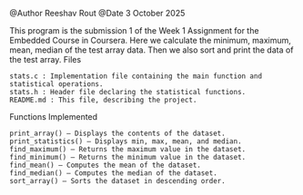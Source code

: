 @Author Reeshav Rout @Date 3 October 2025

This program is the submission 1 of the Week 1 Assignment for the Embedded Course in Coursera. Here we calculate the minimum, maximum, mean, median of the test array data. Then we also sort and print the data of the test array.
Files

    stats.c : Implementation file containing the main function and statistical operations.
    stats.h : Header file declaring the statistical functions.
    README.md : This file, describing the project.

Functions Implemented

    print_array() – Displays the contents of the dataset.
    print_statistics() – Displays min, max, mean, and median.
    find_maximum() – Returns the maximum value in the dataset.
    find_minimum() – Returns the minimum value in the dataset.
    find_mean() – Computes the mean of the dataset.
    find_median() – Computes the median of the dataset.
    sort_array() – Sorts the dataset in descending order.
